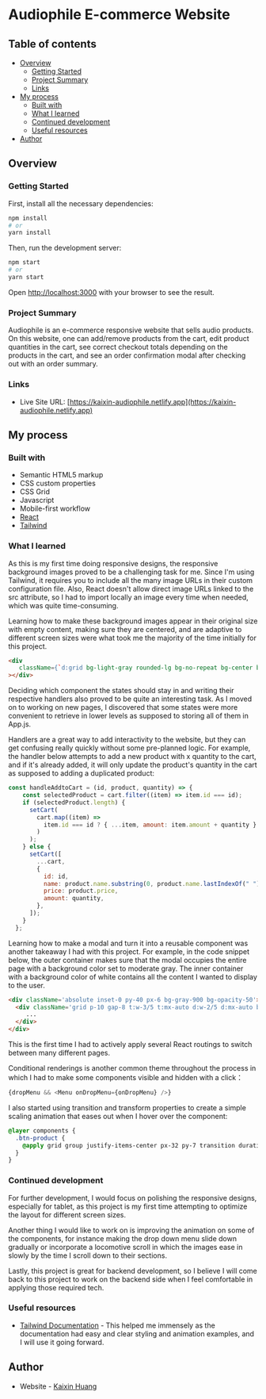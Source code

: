 # Audiophile E-commerce Website

## Table of contents

- [Overview](#overview)
  - [Getting Started](#getting-started)
  - [Project Summary](#project-summary)
  - [Links](#links)
- [My process](#my-process)
  - [Built with](#built-with)
  - [What I learned](#what-i-learned)
  - [Continued development](#continued-development)
  - [Useful resources](#useful-resources)
- [Author](#author)

## Overview

### Getting Started 

First, install all the necessary dependencies:

```bash
npm install
# or
yarn install
```

Then, run the development server:

```bash
npm start
# or
yarn start
```

Open [http://localhost:3000](http://localhost:3000) with your browser to see the result.

### Project Summary

Audiophile is an e-commerce responsive website that sells audio products. On this website, 
one can add/remove products from the cart, edit product quantities in the cart, see correct 
checkout totals depending on the products in the cart, and see an order confirmation modal 
after checking out with an order summary.


### Links

- Live Site URL: [https://kaixin-audiophile.netlify.app](https://kaixin-audiophile.netlify.app)

## My process


### Built with

- Semantic HTML5 markup
- CSS custom properties
- CSS Grid
- Javascript
- Mobile-first workflow
- [React](https://reactjs.org/) 
- [Tailwind](https://tailwindcss.com/) 


### What I learned

As this is my first time doing responsive designs, the responsive background images proved to be a challenging 
task for me. Since I'm using Tailwind, it requires you to include all the many image URLs in their custom configuration file. 
Also, React doesn't allow direct image URLs linked to the src attribute, so I had to import locally an 
image every time when needed, which was quite time-consuming.

Learning how to make these background images appear in their original size with empty content, making sure they are centered, 
and are adaptive to different screen sizes were what took me the majority of the time initially for this project.

```html
<div
   className={`d:grid bg-light-gray rounded-lg bg-no-repeat bg-center bg-cover bg-m-${product.slug} t:bg-t-${product.slug} d:bg-d-${product.slug} h-96 t:h-screen w-full`}
></div>
```

Deciding which component the states should stay in and writing their respective handlers 
also proved to be quite an interesting task. As I moved on to working on new pages, I discovered that 
some states were more convenient to retrieve in lower levels as supposed to storing all of them in App.js. 

Handlers are a great way to add interactivity to the website, but they can get confusing really quickly without 
some pre-planned logic. For example, the handler below attempts to add a new product with x quantity to the cart, 
and if it's already added, it will only update the product's quantity in the cart as supposed to adding a duplicated
product:
```js
const handleAddtoCart = (id, product, quantity) => {
    const selectedProduct = cart.filter((item) => item.id === id);
    if (selectedProduct.length) {
      setCart(
        cart.map((item) =>
          item.id === id ? { ...item, amount: item.amount + quantity } : item
        )
      );
    } else {
      setCart([
        ...cart,
        {
          id: id,
          name: product.name.substring(0, product.name.lastIndexOf(" ")),
          price: product.price,
          amount: quantity,
        },
      ]);
    }
  };
```

Learning how to make a modal and turn it into a reusable component was another takeaway I had with this project.
For example, in the code snippet below, the outer container makes sure that the modal occupies the entire page 
with a background color set to moderate gray. The inner container with a background color of white contains all
the content I wanted to display to the user. 

```html
<div className='absolute inset-0 py-40 px-6 bg-gray-900 bg-opacity-50'>
  <div className='grid p-10 gap-8 t:w-3/5 t:mx-auto d:w-2/5 d:mx-auto bg-white rounded-lg'>
     ...
  </div>
</div>
```

This is the first time I had to actively apply several React routings to switch between many different pages.

Conditional renderings is another common theme throughout the process in which I had to make some components 
visible and hidden with a click：

```js
{dropMenu && <Menu onDropMenu={onDropMenu} />}
```

I also started using transition and transform properties to create a simple scaling animation that eases out 
when I hover over the component:
```css
@layer components {
  .btn-product {
    @apply grid group justify-items-center px-32 py-7 transition duration-500 ease-out transform hover:scale-105 t:px-0 bg-light-gray rounded-lg;
  }
}
```

### Continued development

For further development, I would focus on polishing the responsive designs, especially for tablet, as
this project is my first time attempting to optimize the layout for different screen sizes.

Another thing I would like to work on is improving the animation on some of the components, 
for instance making the drop down menu slide down gradually or incorporate a locomotive scroll in which 
the images ease in slowly by the time I scroll down to their sections. 

Lastly, this project is great for backend development, so I believe I will come back to this project to
work on the backend side when I feel comfortable in applying those required tech.


### Useful resources

- [Tailwind Documentation](https://tailwindcss.com/docs) - This helped me
  immensely as the documentation had easy and clear styling and animation
  examples, and I will use it going forward.
  

## Author

- Website - [Kaixin Huang](https://www.your-site.com)
